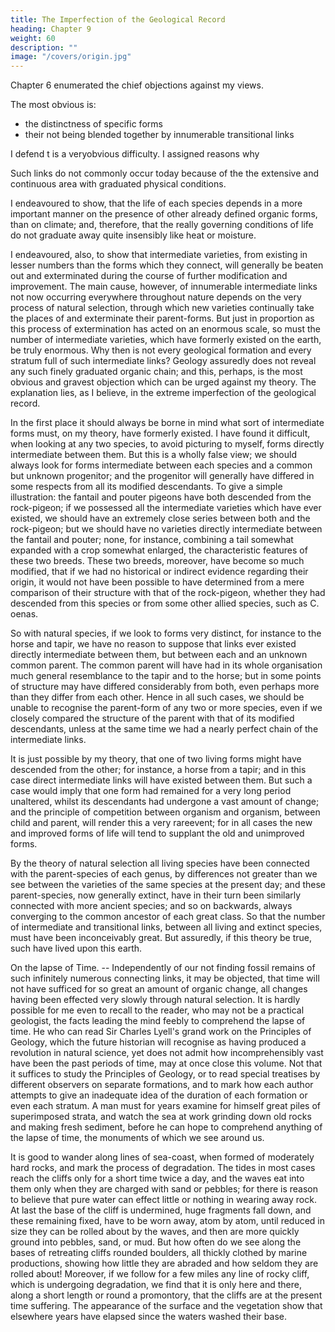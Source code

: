 ```yaml
---
title: The Imperfection of the Geological Record
heading: Chapter 9
weight: 60
description: ""
image: "/covers/origin.jpg"
---
```



<!-- On the absence of intermediate varieties at the present day -- On the nature of extinct intermediate
varieties; on their number -- On the vast lapse of time, as inferred from the rate of deposition and of
denudation -- On the poorness of our palaeontological collections -- On the intermittence of
geological formations -- On the absence of intermediate varieties in any one formation -- On the
sudden appearance of groups of species -- On their sudden appearance in the lowest known
fossiliferous strata. -->


Chapter 6 enumerated the chief objections against my views.

The most obvious is: 
- the distinctness of specific forms
- their not being blended together by innumerable transitional links

I defend t
 is a veryobvious difficulty. I assigned reasons why 

Such links do not commonly occur today because of the the extensive and continuous area with graduated physical conditions.

<!--  at the present day,
under the circumstances apparently most favourable for their presence, namely on  -->

 I endeavoured to show, that the life of each
species depends in a more important manner on the presence of other already defined organic
forms, than on climate; and, therefore, that the really governing conditions of life do not graduate
away quite insensibly like heat or moisture. 
 
I endeavoured, also, to show that intermediate varieties, from existing in lesser numbers than the forms which they connect, will generally be beaten out and exterminated during the course of further modification and improvement. The main
cause, however, of innumerable intermediate links not now occurring everywhere throughout
nature depends on the very process of natural selection, through which new varieties continually
take the places of and exterminate their parent-forms. But just in proportion as this process of
extermination has acted on an enormous scale, so must the number of intermediate varieties, which
have formerly existed on the earth, be truly enormous. Why then is not every geological formation
and every stratum full of such intermediate links? Geology assuredly does not reveal any such
finely graduated organic chain; and this, perhaps, is the most obvious and gravest objection which
can be urged against my theory. The explanation lies, as I believe, in the extreme imperfection of
the geological record.


In the first place it should always be borne in mind what sort of intermediate forms must, on my
theory, have formerly existed. I have found it difficult, when looking at any two species, to avoid
picturing to myself, forms directly intermediate between them. But this is a wholly false view; we
should always look for forms intermediate between each species and a common but unknown
progenitor; and the progenitor will generally have differed in some respects from all its modified
descendants. To give a simple illustration: the fantail and pouter pigeons have both descended
from the rock-pigeon; if we possessed all the intermediate varieties which have ever existed, we
should have an extremely close series between both and the rock-pigeon; but we should have no
varieties directly intermediate between the fantail and pouter; none, for instance, combining a tail
somewhat expanded with a crop somewhat enlarged, the characteristic features of these two breeds.
These two breeds, moreover, have become so much modified, that if we had no historical or
indirect evidence regarding their origin, it would not have been possible to have determined from a
mere comparison of their structure with that of the rock-pigeon, whether they had descended from
this species or from some other allied species, such as C. oenas.

So with natural species, if we look to forms very distinct, for instance to the horse and tapir, we
have no reason to suppose that links ever existed directly intermediate between them, but between
each and an unknown common parent. The common parent will have had in its whole organisation
much general resemblance to the tapir and to the horse; but in some points of structure may have
differed considerably from both, even perhaps more than they differ from each other. Hence in all
such cases, we should be unable to recognise the parent-form of any two or more species, even if
we closely compared the structure of the parent with that of its modified descendants, unless at the
same time we had a nearly perfect chain of the intermediate links.

It is just possible by my theory, that one of two living forms might have descended from the other;
for instance, a horse from a tapir; and in this case direct intermediate links will have existed
between them. But such a case would imply that one form had remained for a very long period
unaltered, whilst its descendants had undergone a vast amount of change; and the principle of
competition between organism and organism, between child and parent, will render this a very rareevent; for in all cases the new and improved forms of life will tend to supplant the old and
unimproved forms.

By the theory of natural selection all living species have been connected with the parent-species of
each genus, by differences not greater than we see between the varieties of the same species at the
present day; and these parent-species, now generally extinct, have in their turn been similarly
connected with more ancient species; and so on backwards, always converging to the common
ancestor of each great class. So that the number of intermediate and transitional links, between all
living and extinct species, must have been inconceivably great. But assuredly, if this theory be
true, such have lived upon this earth.

On the lapse of Time. -- Independently of our not finding fossil remains of such infinitely
numerous connecting links, it may be objected, that time will not have sufficed for so great an
amount of organic change, all changes having been effected very slowly through natural selection.
It is hardly possible for me even to recall to the reader, who may not be a practical geologist, the
facts leading the mind feebly to comprehend the lapse of time. He who can read Sir Charles Lyell's
grand work on the Principles of Geology, which the future historian will recognise as having
produced a revolution in natural science, yet does not admit how incomprehensibly vast have been
the past periods of time, may at once close this volume. Not that it suffices to study the Principles
of Geology, or to read special treatises by different observers on separate formations, and to mark
how each author attempts to give an inadequate idea of the duration of each formation or even each
stratum. A man must for years examine for himself great piles of superimposed strata, and watch
the sea at work grinding down old rocks and making fresh sediment, before he can hope to
comprehend anything of the lapse of time, the monuments of which we see around us.

It is good to wander along lines of sea-coast, when formed of moderately hard rocks, and mark the
process of degradation. The tides in most cases reach the cliffs only for a short time twice a day,
and the waves eat into them only when they are charged with sand or pebbles; for there is reason to
believe that pure water can effect little or nothing in wearing away rock. At last the base of the
cliff is undermined, huge fragments fall down, and these remaining fixed, have to be worn away,
atom by atom, until reduced in size they can be rolled about by the waves, and then are more
quickly ground into pebbles, sand, or mud. But how often do we see along the bases of retreating
cliffs rounded boulders, all thickly clothed by marine productions, showing how little they are
abraded and how seldom they are rolled about! Moreover, if we follow for a few miles any line of
rocky cliff, which is undergoing degradation, we find that it is only here and there, along a short
length or round a promontory, that the cliffs are at the present time suffering. The appearance of
the surface and the vegetation show that elsewhere years have elapsed since the waters washed
their base.

